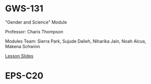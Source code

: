 # GWS-131
"Gender and Science" Module

Professor: Charis Thompson

Modules Team: Sierra Park, Sujude Dalieh, Niharika Jain, Noah Alcus, Makena Schwinn

[Lesson Slides](https://docs.google.com/a/berkeley.edu/presentation/d/115Mtp4Ks20CZ288GaV9jXDXp0ClGAg5pDvSKoDdZO-4/edit?usp=sharing)
# EPS-C20

